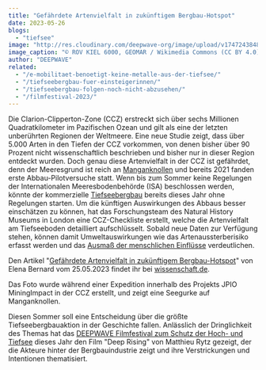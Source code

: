 ```yaml
---
title: "Gefährdete Artenvielfalt in zukünftigem Bergbau-Hotspot"
date: 2023-05-26
blogs: 
  - "tiefsee"
image: "http://res.cloudinary.com/deepwave-org/image/upload/v1747243848/deepwave.org/2019-04-10_17-28-09_Sonne_SO268-2_118ROV17_OnlyLogo_klein_original1-scaled.jpg"
image_caption: "© ROV KIEL 6000, GEOMAR / Wikimedia Commons (CC BY 4.0)"
author: "DEEPWAVE"
related: 
  - "/e-mobilitaet-benoetigt-keine-metalle-aus-der-tiefsee/"
  - "/tiefseebergbau-fuer-einsteigerinnen/"
  - "/tiefseebergbau-folgen-noch-nicht-abzusehen/"
  - "/filmfestival-2023/"
---
```


Die Clarion-Clipperton-Zone (CCZ) erstreckt sich über sechs Millionen Quadratkilometer im Pazifischen Ozean und gilt als eine der letzten unberührten Regionen der Weltmeere. Eine neue Studie zeigt, dass über 5.000 Arten in den Tiefen der CCZ vorkommen, von denen bisher über 90 Prozent nicht wissenschaftlich beschrieben und bisher nur in dieser Region entdeckt wurden. Doch genau diese Artenvielfalt in der CCZ ist gefährdet, denn der Meeresgrund ist reich an [Manganknollen](https://www.deepwave.org/e-mobilitaet-benoetigt-keine-metalle-aus-der-tiefsee/) und bereits 2021 fanden erste Abbau-Pilotversuche statt. Wenn bis zum Sommer keine Regelungen der Internationalen Meeresbodenbehörde (ISA) beschlossen werden, könnte der kommerzielle [Tiefseebergbau](https://www.deepwave.org/tiefseebergbau-fuer-einsteigerinnen/) bereits dieses Jahr ohne Regelungen starten. Um die künftigen Auswirkungen des Abbaus besser einschätzen zu können, hat das Forschungsteam des Natural History Museums in London eine CCZ-Checkliste erstellt, welche die Artenvielfalt am Tiefseeboden detailliert aufschlüsselt. Sobald neue Daten zur Verfügung stehen, können damit Umweltauswirkungen wie das Artenaussterberisiko erfasst werden und das [Ausmaß der menschlichen Einflüsse](https://www.deepwave.org/tiefseebergbau-folgen-noch-nicht-abzusehen/) verdeutlichen.

Den Artikel "[Gefährdete Artenvielfalt in zukünftigem Bergbau-Hotspot](https://www.wissenschaft.de/erde-umwelt/gefaehrdete-artenvielfalt-in-zukuenftigem-bergbau-hotspot/)" von Elena Bernard vom 25.05.2023 findet ihr bei [wissenschaft.de](https://www.wissenschaft.de/).

Das Foto wurde während einer Expedition innerhalb des Projekts JPIO MiningImpact in der CCZ erstellt, und zeigt eine Seegurke auf Manganknollen.

Diesen Sommer soll eine Entscheidung über die größte Tiefseebergbauaktion in der Geschichte fallen. Anlässlich der Dringlichkeit des Themas hat das [DEEPWAVE Filmfestival zum Schutz der Hoch- und Tiefsee](https://www.deepwave.org/filmfestival-2023/) dieses Jahr den Film "Deep Rising" von Matthieu Rytz gezeigt, der die Akteure hinter der Bergbauindustrie zeigt und ihre Verstrickungen und Intentionen thematisiert.
